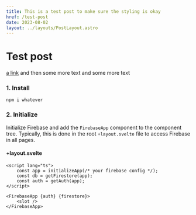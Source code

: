 ```yaml
---
title: This is a test post to make sure the styling is okay
href: /test-post
date: 2023-08-02
layout: ../layouts/PostLayout.astro
---
```

# Test post

[a link](https://www.google.com) and then some more text and some more text

### 1. Install

```
npm i whatever
```

### 2. Initialize

Initialize Firebase and add the `FirebaseApp` component to the component tree. Typically, this is done in the root `+layout.svelte` file to access Firebase in all pages.

#### +layout.svelte
```svelte
<script lang="ts">
    const app = initializeApp(/* your firebase config */);
    const db = getFirestore(app);
    const auth = getAuth(app);
</script>

<FirebaseApp {auth} {firestore}>
    <slot />
</FirebaseApp>
```